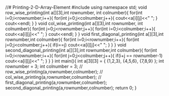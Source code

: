 //# Printing-2-D-Array-Element
#include<iostream>
using namespace std;
void row_wise_printing(int a[][3],int rownumber, int colnumber){
    for(int i=0;i<rownumber;i++){
        for(int j=0;j<colnumber;j++){
            cout<<a[i][j]<<" ";
        }
        cout<<endl;
    }
}
void col_wise_printing(int a[][3],int rownumber, int colnumber){
    for(int j=0;j<rownumber;j++){
        for(int i=0;i<colnumber;i++){
            cout<<a[i][j]<<" ";
        }
        cout<<endl;
    }
}
void first_diagonal_printing(int a[][3],int rownumber,int colnumber){
    for(int i=0;i<rownumber;i++){
        for(int j=0;j<colnumber;j++){
            if(i==j) cout<<a[i][j]<<" ";
        }
    }
}
void second_diagonal_printing(int a[][3],int rownumber,int colnumber){
    for(int i=0;i<rownumber;i++){
        for(int j=0;j<colnumber;j++){
            if(i+j == rownumber-1) cout<<a[i][j]<<" ";
        }
    }
}
int main(){
    int a[3][3] = {
                    {1,2,3},
                    {4,5,6},
                    {7,8,9}
                };
    int rownumber = 3;
    int colnumber = 3;
    // row_wise_printing(a,rownumber,colnumber);
    // col_wise_printing(a,rownumber,colnumber);
    // first_diagonal_printing(a,rownumber,colnumber);
    second_diagonal_printing(a,rownumber,colnumber);
    return 0;
}
